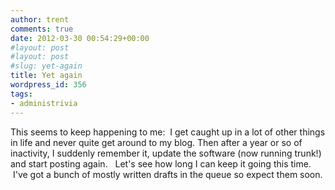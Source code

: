 ```yaml
---
author: trent
comments: true
date: 2012-03-30 00:54:29+00:00
#layout: post
#layout: post
#slug: yet-again
title: Yet again
wordpress_id: 356
tags:
- administrivia
---
```


This seems to keep happening to me:  I get caught up in a lot of other things in life and never quite get around to my blog. Then after a year or so of inactivity, I suddenly remember it, update the software (now running trunk!) and start posting again.   Let's see how long I can keep it going this time.  I've got a bunch of mostly written drafts in the queue so expect them soon.
